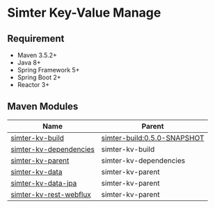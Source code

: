 # Simter Key-Value Manage

## Requirement

- Maven 3.5.2+
- Java 8+
- Spring Framework 5+
- Spring Boot 2+
- Reactor 3+

## Maven Modules

Name                              | Parent                       
----------------------------------|-------------------------------
[simter-kv-build]                 | [simter-build:0.5.0-SNAPSHOT]
[simter-kv-dependencies]          | simter-kv-build
[simter-kv-parent]                | simter-kv-dependencies
[simter-kv-data]                  | simter-kv-parent
[simter-kv-data-jpa]              | simter-kv-parent
[simter-kv-rest-webflux]          | simter-kv-parent


[交通安全综合服务管理平台]: http://gd.122.gov.cn
[simter-build:0.5.0-SNAPSHOT]: https://github.com/simter/simter-build/tree/master
[simter-kv-build]: https://github.com/simter/simter-kv
[simter-kv-dependencies]: https://github.com/simter/simter-kv/tree/master/simter-kv-dependencies
[simter-kv-parent]: https://github.com/simter/simter-kv/tree/master/simter-kv-parent
[simter-kv-data]: https://github.com/simter/simter-kv/tree/master/simter-kv-data
[simter-kv-data-jpa]: https://github.com/simter/simter-kv/tree/master/simter-kv-data-jpa
[simter-kv-rest-webflux]: https://github.com/simter/simter-kv/tree/master/simter-kv-rest-webflux